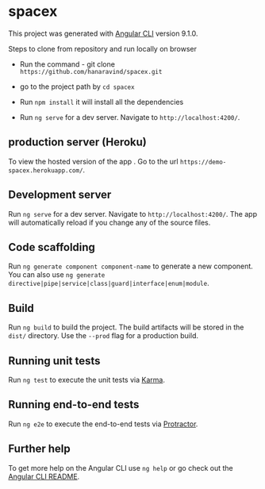 # spacex

This project was generated with [Angular CLI](https://github.com/hanaravind/spacex.git) version 9.1.0.

Steps to clone from repository and run locally on browser

 * Run the command - git clone `https://github.com/hanaravind/spacex.git`

 * go to the project path by `cd spacex`

 * Run `npm install` it will install all the dependencies

 * Run `ng serve` for a dev server. Navigate to `http://localhost:4200/`.


## production server (Heroku)

To view the hosted version of the app . Go to the url `https://demo-spacex.herokuapp.com/`.

## Development server

Run `ng serve` for a dev server. Navigate to `http://localhost:4200/`. The app will automatically reload if you change any of the source files.

## Code scaffolding

Run `ng generate component component-name` to generate a new component. You can also use `ng generate directive|pipe|service|class|guard|interface|enum|module`.

## Build

Run `ng build` to build the project. The build artifacts will be stored in the `dist/` directory. Use the `--prod` flag for a production build.

## Running unit tests

Run `ng test` to execute the unit tests via [Karma](https://karma-runner.github.io).

## Running end-to-end tests

Run `ng e2e` to execute the end-to-end tests via [Protractor](http://www.protractortest.org/).

## Further help

To get more help on the Angular CLI use `ng help` or go check out the [Angular CLI README](https://github.com/angular/angular-cli/blob/master/README.md).
